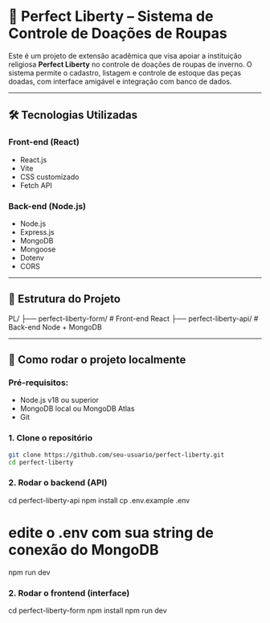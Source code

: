 # 🧥 Perfect Liberty – Sistema de Controle de Doações de Roupas

Este é um projeto de extensão acadêmica que visa apoiar a instituição religiosa **Perfect Liberty** no controle de doações de roupas de inverno. O sistema permite o cadastro, listagem e controle de estoque das peças doadas, com interface amigável e integração com banco de dados.

---

## 🛠️ Tecnologias Utilizadas

### Front-end (React)
- React.js
- Vite
- CSS customizado
- Fetch API

### Back-end (Node.js)
- Node.js
- Express.js
- MongoDB
- Mongoose
- Dotenv
- CORS

---

## 📁 Estrutura do Projeto

PL/
├── perfect-liberty-form/ # Front-end React
├── perfect-liberty-api/ # Back-end Node + MongoDB


---

## 🚀 Como rodar o projeto localmente

### Pré-requisitos:
- Node.js v18 ou superior
- MongoDB local ou MongoDB Atlas
- Git

### 1. Clone o repositório

```bash
git clone https://github.com/seu-usuario/perfect-liberty.git
cd perfect-liberty
```

### 2. Rodar o backend (API)

cd perfect-liberty-api
npm install
cp .env.example .env
# edite o .env com sua string de conexão do MongoDB
npm run dev

### 2. Rodar o frontend (interface)
cd perfect-liberty-form
npm install
npm run dev

